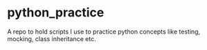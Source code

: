 # python_practice
 A repo to hold scripts I use to practice python concepts like testing, mocking, class inheritance etc.
